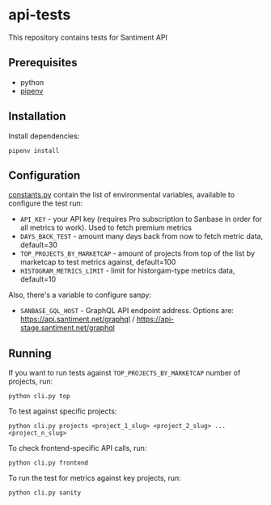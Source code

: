 # api-tests

This repository contains tests for Santiment API

## Prerequisites

* python
* [pipenv](https://github.com/pypa/pipenv#installation)

## Installation

Install dependencies:

    pipenv install

## Configuration

[constants.py](/constants.py) contain the list of environmental variables, available to configure the test run:


* `API_KEY` - your API key (requires Pro subscription to Sanbase in order for all metrics to work). Used to fetch premium metrics
* `DAYS_BACK_TEST` - amount many days back from now to fetch metric data, default=30
* `TOP_PROJECTS_BY_MARKETCAP` - amount of projects from top of the list by marketcap to test metrics against, default=100
* `HISTOGRAM_METRICS_LIMIT` - limit for historgam-type metrics data, default=10

Also, there's a variable to configure sanpy:

* `SANBASE_GQL_HOST` - GraphQL API endpoint address. Options are:
https://api.santiment.net/graphql / https://api-stage.santiment.net/graphql

## Running

If you want to run tests against `TOP_PROJECTS_BY_MARKETCAP` number of projects, run:

```
python cli.py top
```

To test against specific projects:

```
python cli.py projects <project_1_slug> <project_2_slug> ... <project_n_slug>
```

To check frontend-specific API calls, run:

```
python cli.py frontend
```

To run the test for metrics against key projects, run:

```
python cli.py sanity
```
